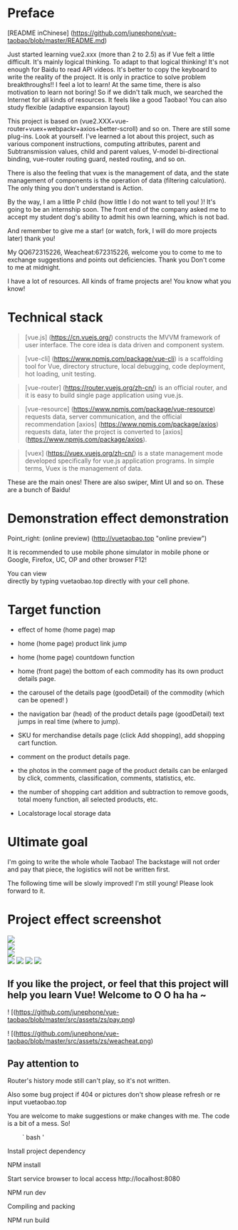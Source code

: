 # Preface

[README inChinese] (https://github.com/junephone/vue-taobao/blob/master/README.md)


Just started learning vue2.xxx (more than 2 to 2.5) as if Vue felt a little difficult. It's mainly logical thinking. To adapt to that logical thinking! It's not enough for Baidu to read API videos.
It's better to copy the keyboard to write the reality of the project. It is only in practice to solve problem breakthroughs!! I feel a lot to learn! At the same time, there is also motivation to learn not boring! So if we didn't talk much, we searched the Internet for all kinds of resources.
It feels like a good Taobao! You can also study flexible (adaptive expansion layout)



This project is based on (vue2.XXX+vue-router+vuex+webpackr+axios+better-scroll) and so on. There are still some plug-ins. Look at yourself.
I've learned a lot about this project, such as various component instructions, computing attributes, parent and Subtransmission values, child and parent values, V-model bi-directional binding, vue-router routing guard, nested routing, and so on.

There is also the feeling that vuex is the management of data, and the state management of components is the operation of data (filtering calculation). The only thing you don't understand is Action.



By the way, I am a little P child (how little I do not want to tell you! )! It's going to be an internship soon. The front end of the company asked me to accept my student dog's ability to admit his own learning, which is not bad.



And remember to give me a star! (or watch, fork, I will do more projects later) thank you!

My QQ672315226, Weacheat:672315226, welcome you to come to me to exchange suggestions and points out deficiencies. Thank you Don't come to me at midnight.

I have a lot of resources. All kinds of frame projects are! You know what you know!




# Technical stack

> [vue.js] (https://cn.vuejs.org/) constructs the MVVM framework of user interface. The core idea is data driven and component system.

> [vue-cli] (https://www.npmjs.com/package/vue-cli) is a scaffolding tool for Vue, directory structure, local debugging, code deployment, hot loading, unit testing.

> [vue-router] (https://router.vuejs.org/zh-cn/) is an official router, and it is easy to build single page application using vue.js.

> [vue-resource] (https://www.npmjs.com/package/vue-resource) requests data, server communication, and the official recommendation [axios] (https://www.npmjs.com/package/axios) requests data, later the project is converted to [axios] (https://www.npmjs.com/package/axios).

> [vuex] (https://vuex.vuejs.org/zh-cn/) is a state management mode developed specifically for vue.js application programs. In simple terms, Vuex is the management of data.



These are the main ones! There are also swiper, Mint UI and so on. These are a bunch of Baidu!






# Demonstration effect demonstration

Point_right: (online preview) (http://vuetaobao.top "online preview") <br>

It is recommended to use mobile phone simulator in mobile phone or Google, Firefox, UC, OP and other browser F12! <br>

You can view <br> directly by typing vuetaobao.top directly with your cell phone.




# Target function

* effect of home (home page) map

* home (home page) product link jump

* home (home page) countdown function

* home (front page) the bottom of each commodity has its own product details page.

* the carousel of the details page (goodDetail) of the commodity (which can be opened! )

* the navigation bar (head) of the product details page (goodDetail) text jumps in real time (where to jump).

* SKU for merchandise details page (click Add shopping), add shopping cart function.

* comment on the product details page.

* the photos in the comment page of the product details can be enlarged by click, comments, classification, comments, statistics, etc.

* the number of shopping cart addition and subtraction to remove goods, total moeny function, all selected products, etc.

* Localstorage local storage data




# Ultimate goal



I'm going to write the whole whole Taobao! The backstage will not order and pay that piece, the logistics will not be written first.

The following time will be slowly improved! I'm still young! Please look forward to it.





# Project effect screenshot

![](https://github.com/junephone/vue-taobao/blob/master/src/assets/zs/good1.gif)<br>
![](https://github.com/junephone/vue-taobao/blob/master/src/assets/zs/good2.gif)<br>
![](https://github.com/junephone/vue-taobao/blob/master/src/assets/zs/good3.gif)<br>
![](https://github.com/junephone/vue-taobao/blob/master/src/assets/zs/home.jpg)
![](https://github.com/junephone/vue-taobao/blob/master/src/assets/zs/express.png)
![](https://github.com/junephone/vue-taobao/blob/master/src/assets/zs/shopcart.png)
![](https://github.com/junephone/vue-taobao/blob/master/src/assets/zs/mytaobao.png)




## If you like the project, or feel that this project will help you learn Vue! Welcome to O O ha ha ~

! [(https://github.com/junephone/vue-taobao/blob/master/src/assets/zs/pay.png) <br>

! [(https://github.com/junephone/vue-taobao/blob/master/src/assets/zs/weacheat.png) <br>




## Pay attention to

Router's history mode still can't play, so it's not written.

Also some bug project if 404 or pictures don't show please refresh or re input vuetaobao.top

You are welcome to make suggestions or make changes with me. The code is a bit of a mess. So!



` ` ` ` ` ` ` bash '

Install project dependency

NPM install



Start service browser to local access http://localhost:8080

NPM run dev



Compiling and packing

NPM run build
